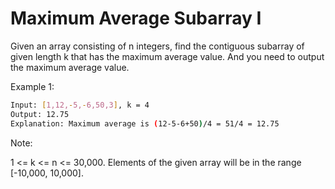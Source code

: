 # Maximum Average Subarray I

Given an array consisting of n integers, find the contiguous subarray of given length k that has the maximum average value. And you need to output the maximum average value.

Example 1:

```bash
Input: [1,12,-5,-6,50,3], k = 4
Output: 12.75
Explanation: Maximum average is (12-5-6+50)/4 = 51/4 = 12.75
```

Note:

1 <= k <= n <= 30,000.
Elements of the given array will be in the range [-10,000, 10,000].


